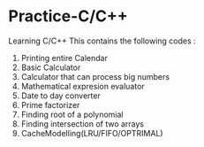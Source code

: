 # Practice-C/C++
Learning C/C++
This contains the following codes :
1) Printing entire Calendar 
2) Basic Calculator
3) Calculator that can process big numbers
4) Mathematical expresion evaluator
5) Date to day converter
6) Prime factorizer 
7) Finding root of a polynomial
8) Finding intersection of two arrays
9) CacheModelling(LRU/FIFO/OPTRIMAL)
